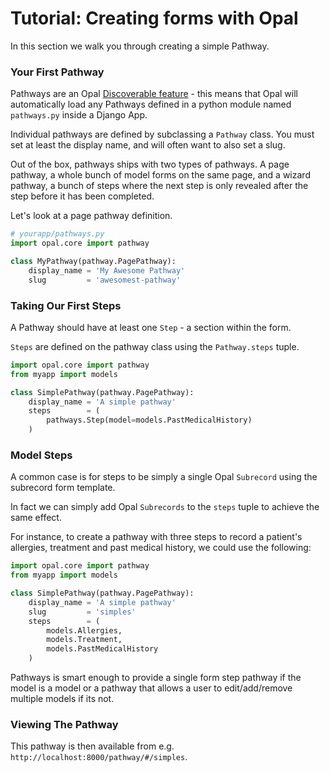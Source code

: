 # Tutorial: Creating forms with Opal

In this section we walk you through creating a simple Pathway.

### Your First Pathway

Pathways are an Opal
[Discoverable feature](discoverable) -
this means that Opal will automatically load any Pathways defined in a python module
named `pathways.py` inside a Django App.

Individual pathways are defined by subclassing a `Pathway` class. You must set at least the
display name, and will
often want to also set a slug.

Out of the box, pathways ships with two types of pathways. A page pathway, a whole bunch of
model forms on the same page, and a wizard pathway, a bunch of steps where the next step is
only revealed after the step before it has been completed.

Let's look at a page pathway definition.

```python
# yourapp/pathways.py
import opal.core import pathway

class MyPathway(pathway.PagePathway):
    display_name = 'My Awesome Pathway'
    slug         = 'awesomest-pathway'
```

### Taking Our First Steps

A Pathway should have at least one `Step` - a section within the form.

`Steps` are defined on the pathway class using the `Pathway.steps` tuple.

```python
import opal.core import pathway
from myapp import models

class SimplePathway(pathway.PagePathway):
    display_name = 'A simple pathway'
    steps        = (
        pathways.Step(model=models.PastMedicalHistory)
    )
```

### Model Steps

A common case is for steps to be simply a single Opal `Subrecord` using the subrecord form template.

In fact we can simply add Opal `Subrecords` to the `steps` tuple to achieve the same effect.

For instance, to create a pathway with three steps to record a
patient's allergies, treatment and past medical history, we could use the following:

```python
import opal.core import pathway
from myapp import models

class SimplePathway(pathway.PagePathway):
    display_name = 'A simple pathway'
    slug         = 'simples'
    steps        = (
        models.Allergies,
        models.Treatment,
        models.PastMedicalHistory
    )
```

Pathways is smart enough to provide a single form step pathway if the model is a model or a pathway that allows a user to edit/add/remove multiple models if its not.


### Viewing The Pathway

This pathway is then available from e.g. `http://localhost:8000/pathway/#/simples`.
